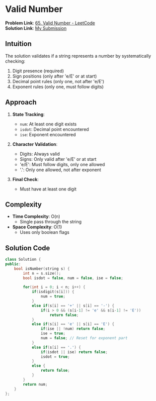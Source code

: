 # Valid Number

**Problem Link**: [65. Valid Number - LeetCode](https://leetcode.com/problems/valid-number/)  
**Solution Link**: [My Submission](https://leetcode.com/problems/valid-number/submissions/1627995748)

## Intuition
The solution validates if a string represents a number by systematically checking:
1. Digit presence (required)
2. Sign positions (only after 'e/E' or at start)
3. Decimal point rules (only one, not after 'e/E')
4. Exponent rules (only one, must follow digits)

## Approach
1. **State Tracking**:
   - `num`: At least one digit exists
   - `isdot`: Decimal point encountered
   - `ise`: Exponent encountered

2. **Character Validation**:
   - Digits: Always valid
   - Signs: Only valid after 'e/E' or at start
   - 'e/E': Must follow digits, only one allowed
   - '.': Only one allowed, not after exponent

3. **Final Check**:
   - Must have at least one digit

## Complexity
- **Time Complexity**: O(n)  
  - Single pass through the string
- **Space Complexity**: O(1)  
  - Uses only boolean flags

## Solution Code
```cpp
class Solution {
public:
    bool isNumber(string s) {
        int n = s.size();
        bool isdot = false, num = false, ise = false;
        
        for(int i = 0; i < n; i++) {
            if(isdigit(s[i])) {
                num = true;
            }
            else if(s[i] == '+' || s[i] == '-') {
                if(i > 0 && (s[i-1] != 'e' && s[i-1] != 'E')) 
                    return false;
            }
            else if(s[i] == 'e' || s[i] == 'E') {
                if(ise || !num) return false;
                ise = true;
                num = false; // Reset for exponent part
            }
            else if(s[i] == '.') {
                if(isdot || ise) return false;
                isdot = true;
            }
            else {
                return false;
            }
        }
        return num;
    }
};

